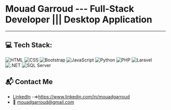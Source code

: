 # Mouad Garroud --- Full-Stack Developer ||| Desktop Application
  
---

## 💻 Tech Stack:


![HTML](https://img.shields.io/badge/html-%23E34F26.svg?style=for-the-badge&logo=html5&logoColor=white)  ![CSS](https://img.shields.io/badge/css-%231572B6.svg?style=for-the-badge&logo=css3&logoColor=white)  ![Bootstrap](https://img.shields.io/badge/bootstrap-%237952B3.svg?style=for-the-badge&logo=bootstrap&logoColor=white)  ![JavaScript](https://img.shields.io/badge/javascript-%23323330.svg?style=for-the-badge&logo=javascript&logoColor=%23F7DF1E)  ![Python](https://img.shields.io/badge/python-%2300599C.svg?style=for-the-badge&logo=python&logoColor=ffdd54)  ![PHP](https://img.shields.io/badge/php-%23777BB4.svg?style=for-the-badge&logo=php&logoColor=white)  ![Laravel](https://img.shields.io/badge/laravel-%23FF2D20.svg?style=for-the-badge&logo=laravel&logoColor=white)  ![.NET](https://img.shields.io/badge/.NET-%23239120.svg?style=for-the-badge&logo=.net&logoColor=white) ![SQL Server](https://img.shields.io/badge/SQL-%2300A4D4.svg?style=for-the-badge&logo=Microsoft-SQL-Server&logoColor=white)


## 📬 Contact Me

- [LinkedIn](https://www.linkedin.com/in/mouadgarroud) -=>https://www.linkedin.com/in/mouadgarroud
- 📧 mouadgarroud@gmail.com

